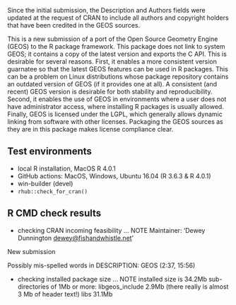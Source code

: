 
Since the initial submission, the Description and Authors fields were updated at the request of CRAN to include all authors and copyright holders that have been credited in the GEOS sources.

This is a new submission of a port of the Open Source Geometry Engine (GEOS) to the R package framework. This package does not link to system GEOS; it contains a copy of the latest version and exports the C API. This is desirable for several reasons. First, it enables a more consistent version guarnatee so that the latest GEOS features can be used in R packages. This can be a problem on Linux distributions whose package repository contains an outdated version of GEOS (if it provides one at all). A consistent (and recent) GEOS version is desirable for both stability and reproducibility. Second, it enables the use of GEOS in environments where a user does not have administrator access, where installing R packages is usually allowed. Finally, GEOS is licensed under the LGPL, which generally allows dynamic linking from software with other licenses. Packaging the GEOS sources as they are in this package makes license compliance clear.

## Test environments

* local R installation, MacOS R 4.0.1
* GitHub actions: MacOS, Windows, Ubuntu 16.04 (R 3.6.3 & R 4.0.1)
* win-builder (devel)
* `rhub::check_for_cran()`

## R CMD check results

* checking CRAN incoming feasibility ... NOTE
Maintainer: ‘Dewey Dunnington <dewey@fishandwhistle.net>’

New submission

Possibly mis-spelled words in DESCRIPTION:
  GEOS (2:37, 15:56)
  
* checking installed package size ... NOTE
  installed size is 34.2Mb
  sub-directories of 1Mb or more:
    libgeos_include   2.9Mb (there really is almost 3 Mb of header text!)
    libs             31.1Mb
